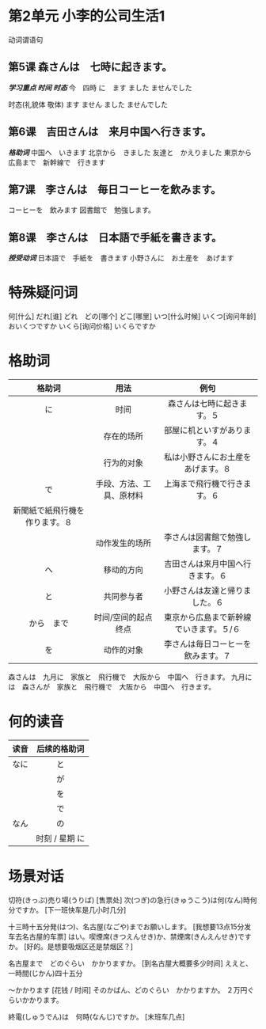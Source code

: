 # 第2单元 小李的公司生活1
动词谓语句
## 第5课 森さんは　七時に起きます。
***学习重点 时间 时态***
今　四時
に　ます
ました
ませんでした

时态(礼貌体 敬体)
ます 
ません
ました
ませんでした
## 第6课　吉田さんは　来月中国へ行きます。
***格助词***
中国へ　いきます
北京から　きました
友達と　かえりました
東京から　広島まで　新幹線で　行きます
## 第7课　李さんは　毎日コーヒーを飲みます。
コーヒーを　飲みます
図書館で　勉強します。
## 第8课　李さんは　日本語で手紙を書きます。
***授受动词***
日本語で　手紙を　書きます
小野さんに　お土産を　あげます

# 特殊疑问词
何[什么]
だれ[谁]
どれ　どの[哪个]
どこ[哪里]
いつ[什么时候]
いくつ[询问年龄]
    おいくつですか
いくら[询问价格]
    いくらですか

# 格助词
|格助词|用法|例句|
|:-:|:-:|:-:|
|に|时间|森さんは七時に起きます。５|
||存在的场所|部屋に机といすがあります。４|
||行为的对象|私は小野さんにお土産をあげます。８|
|で|手段、方法、工具、原材料|上海まで飛行機で行きます。６
新聞紙で紙飛行機を作ります。８|
||动作发生的场所|李さんは図書館で勉強します。７|
|へ|移动的方向|吉田さんは来月中国へ行きます。６|
|と|共同参与者|小野さんは友達と帰りました。６|
|から　まで|时间/空间的起点 终点|東京から広島まで新幹線でいきます。５/６|
|を|动作的对象|李さんは毎日コーヒーを飲みます。７|

森さんは　九月に　家族と　飛行機で　大阪から　中国へ　行きます。
九月には　森さんが　家族と　飛行機で　大阪から　中国へ　行きます。

# 何的读音
|读音|后续的格助词|
|:-:|:-:|
|なに|と|
||が|
||を|
||で|
|なん|の|
||时刻 / 星期 に|

# 场景对话
切符(きっぷ)売り場(うりば)  [售票处]
次(つぎ)の急行(きゅうこう)は何(なん)時何分ですか。  [下一班快车是几小时几分]

十三時十五分発(はつ)、名古屋(なごや)までお願いします。  [我想要13点15分发车去名古屋的车票]
はい。喫煙席(きつえんせき)か、禁煙席(きんえんせき)ですか。  [好的。是想要吸烟区还是禁烟区？]

名古屋まで　どのぐらい　かかりますか。  [到名古屋大概要多少时间]
ええと、一時間(じかん)四十五分

～かかります    [花钱 / 时间]
そのかばん、どのぐらい　かかりますか。
２万円ぐらいかかります。

終電(しゅうでん)は　何時(なんじ)ですか。    [末班车几点]
